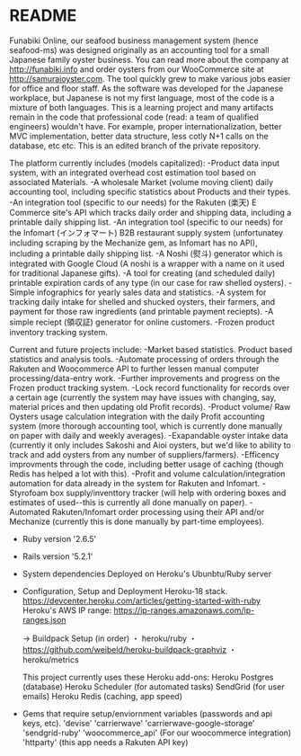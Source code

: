 # README

Funabiki Online, our seafood business management system (hence seafood-ms) was designed originally as an accounting tool for a small Japanese family oyster business. You can read more about the company at http://funabiki.info and order oysters from our WooCommerce site at http://samuraioyster.com. The tool quickly grew to make various jobs easier for office and floor staff. As the software was developed for the Japanese workplace, but Japanese is not my first language, most of the code is a mixture of both languages. This is a learning project and many artifacts remain in the code that professional code (read: a team of qualified engineers) wouldn't have. For example, proper internationalization, better MVC implementation, better data structure, less cotly N+1 calls on the database, etc etc. This is an edited branch of the private repository.

The platform currently includes (models capitalized):
-Product data input system, with an integrated overhead cost estimation tool based on associated Materials.
-A wholesale Market (volume moving client) daily accounting tool, including specific statistics about Products and their types.
-An integration tool (specific to our needs) for the Rakuten (楽天) E Commerce site's API which tracks daily order and shipping data, including a printable daily shipping list.
-An integration tool (specific to our needs) for the Infomart  (インフォマート) B2B restaurant supply system (unfortunatey including scraping by the Mechanize gem, as Infomart has no API), including a printable daily shipping list.
-A Noshi (熨斗) generator which is integrated with Google Cloud (A noshi is a wrapper with a name on it used for traditional Japanese gifts).
-A tool for creating (and scheduled daily) printable expiration cards of any type (in our case for raw shelled oysters).
-Simple infographics for yearly sales data and statistics.
-A system for tracking daily intake for shelled and shucked oysters, their farmers, and payment for those raw ingredients (and printable payment reciepts).
-A simple reciept (領収証) generator for online customers.
-Frozen product inventory tracking system.

Current and future projects include:
-Market based statistics. Product based statistics and analysis tools.
-Automate processing of orders through the Rakuten and Woocommerce API to further lessen manual computer processing/data-entry work.
-Further improvements and progress on the Frozen product tracking system.
-Lock record functionality for records over a certain age (currently the system may have issues with changing, say, material prices and then updating old Profit records).
-Product volume/ Raw Oysters usage calculation integration with the daily Profit accounting system (more thorough accounting tool, which is currently done manually on paper with daily and weekly averages).
-Exapandable oyster intake data (currently it only includes Sakoshi and Aioi oysters, but we'd like to ability to track and add oysters from any number of suppliers/farmers).
-Efficency improvments through the code, including better usage of caching (though Redis has helped a lot with this).
-Profit and volume calculation/integration automation for data already in the system for Rakuten and Infomart.
-Styrofoam box supply/inventtory tracker (will help with ordering boxes and estimates of used--this is currently all done manually on paper).
-Automated Rakuten/Infomart order processing using their API and/or Mechanize (currently this is done manually by part-time employees).

* Ruby version
	'2.6.5'

* Rails version
	'5.2.1'

* System dependencies
	Deployed on Heroku's Ubunbtu/Ruby server

* Configuration, Setup and Deployment
	Heroku-18 stack.
	https://devcenter.heroku.com/articles/getting-started-with-ruby
	Heroku's AWS IP range: https://ip-ranges.amazonaws.com/ip-ranges.json

	-> Buildpack Setup (in order)
	 ・ heroku/ruby
	 ・ https://github.com/weibeld/heroku-buildpack-graphviz
	 ・ heroku/metrics

	This project currently uses these Heroku add-ons:
	Heroku Postgres (database)
	Heroku Scheduler (for automated tasks)
	SendGrid (for user emails)
	Heroku Redis (caching, app speed)

* Gems that require setup/enviornment variables (passwords and api keys, etc).
	'devise'
	'carrierwave'
	'carrierwave-google-storage'
	'sendgrid-ruby'
	'woocommerce_api' (For our woocommerce integration)
	'httparty' (this app needs a Rakuten API key)
